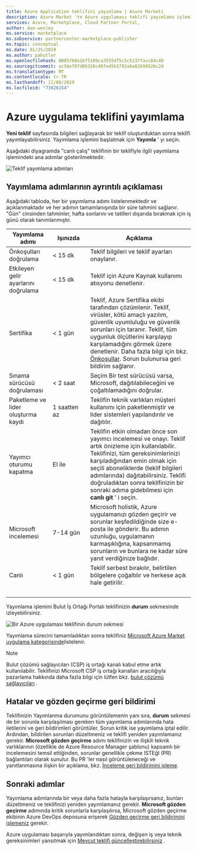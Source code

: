 ```yaml
---
title: Azure Application teklifini yayımlama | Azure Marketi
description: Azure Market 'te Azure uygulaması teklifi yayımlama işlemini ve adımlarını açıklar.
services: Azure, Marketplace, Cloud Partner Portal,
author: dan-wesley
ms.service: marketplace
ms.subservice: partnercenter-marketplace-publisher
ms.topic: conceptual
ms.date: 01/25/2019
ms.author: pabutler
ms.openlocfilehash: 0005760a16f5109ca3555df5c5c5137facc84c40
ms.sourcegitcommit: ac56ef07d86328c40fed5b5792a6a02698926c2d
ms.translationtype: MT
ms.contentlocale: tr-TR
ms.lasthandoff: 11/08/2019
ms.locfileid: "73826154"
---
```

# <a name="publish-azure-application-offer"></a>Azure uygulama teklifini yayımlama

**Yeni teklif** sayfasında bilgileri sağlayarak bir teklif oluşturduktan sonra teklifi yayımlayabilirsiniz. Yayımlama işlemini başlatmak için **Yayımla** ' yı seçin.

Aşağıdaki diyagramda "canlı çalış" teklifinin bir teklifiyle ilgili yayımlama işlemindeki ana adımlar gösterilmektedir.

![Teklif yayımlama adımları](./media/offer-publishing-steps.png)


## <a name="detailed-description-of-publishing-steps"></a>Yayımlama adımlarının ayrıntılı açıklaması

Aşağıdaki tabloda, her bir yayımlama adımı listelenmektedir ve açıklanmaktadır ve her adımın tamamlanışında bir süre tahmini sağlanır.  "Gün" cinsinden tahminler, hafta sonlarını ve tatilleri dışarıda bırakmak için iş günü olarak tanımlanmıştır.

|  **Yayımlama adımı**           | **Işınızda**    | **Açıklama**                                                            |
|  -------------------           | --------    | ---------------                                                            |
| Önkoşulları doğrulama         | < 15 dk    | Teklif bilgileri ve teklif ayarları onaylanır.                        |
| Etkileyen gelir ayarlarını doğrulama | < 15 dk  | Teklif için Azure Kaynak kullanımı atısyonu denetlenir.             |
| Sertifika                  | < 1 gün     | Teklif, Azure Sertifika ekibi tarafından çözümlenir. Teklif, virüsler, kötü amaçlı yazılım, güvenlik uyumluluğu ve güvenlik sorunları için taranır. Teklif, tüm uygunluk ölçütlerini karşılayıp karşılamadığını görmek üzere denetlenir. Daha fazla bilgi için bkz. [Önkoşullar](./cpp-prerequisites.md). Sorun bulunursa geri bildirim sağlanır. |
| Sınama sürücüsü doğrulaması          | < 2 saat   | Seçim Bir test sürücüsü varsa, Microsoft, dağıtılabileceğini ve çoğaltılamadığını doğrular.  |
| Paketleme ve lider oluşturma kaydı | 1 saatten az  | Teklifin teknik varlıkları müşteri kullanımı için paketlenmiştir ve lider sistemleri yapılandırılır ve dağıtılır. |
|  Yayımcı oturumu kapatma             |  El ile    | Teklifin etkin olmadan önce son yayımcı incelemesi ve onayı. Teklif artık önizleme için kullanılabilir.  Teklifinizi, tüm gereksinimlerinizi karşıladığından emin olmak için seçili aboneliklerde (teklif bilgileri adımlarında) dağıtabilirsiniz.  Teklifi doğruladıktan sonra teklifinizin bir sonraki adıma gidebilmesi için **canlı git** ' i seçin. |
| Microsoft incelemesi                | 7-14 gün | Microsoft holistik, Azure uygulamanızı gözden geçirir ve sorunlar keşfedildiğinde size e-posta ile gönderir.  Bu adımın uzunluğu, uygulamanın karmaşıklığına, kapsanmamış sorunların ve bunlara ne kadar süre yanıt verdiğinize bağlıdır.  |
| Canlı                           | < 1 gün | Teklif serbest bırakılır, belirtilen bölgelere çoğaltılır ve herkese açık hale getirilir. |
|   |&nbsp;&nbsp;&nbsp;&nbsp;&nbsp;&nbsp;&nbsp;&nbsp;&nbsp;&nbsp;&nbsp;&nbsp;&nbsp;&nbsp;&nbsp;&nbsp;&nbsp;&nbsp;&nbsp;&nbsp;|   |

Yayımlama işlemini Bulut İş Ortağı Portalı teklifinizin **durum** sekmesinde izleyebilirsiniz.

![Bir Azure uygulaması teklifinin durum sekmesi](./media/offer-status-tab.png)

Yayımlama sürecini tamamladıktan sonra teklifiniz [Microsoft Azure Market uygulama kategorisinde](https://azuremarketplace.microsoft.com/marketplace/apps/)listelenir.

>[!Note]
>Bulut çözümü sağlayıcıları (CSP) iş ortağı kanalı kabul etme artık kullanılabilir.  Teklifinizi Microsoft CSP iş ortağı kanalları aracılığıyla pazarlama hakkında daha fazla bilgi için lütfen bkz. [bulut çözümü sağlayıcıları](../../cloud-solution-providers.md) .

## <a name="errors-and-review-feedback"></a>Hatalar ve gözden geçirme geri bildirimi

Teklifinizin Yayımlanma durumunu görüntülemenin yanı sıra, **durum** sekmesi de bir sorunla karşılaşılması gereken tüm yayımlama adımlarında hata iletilerini ve geri bildirimleri görüntüler.  Sorun kritik ise yayımlama iptal edilir.  Ardından, bildirilen sorunları düzeltmeniz ve teklifi yeniden yayımlamanız gerekir.  **Microsoft gözden geçirme** adımı teklifinizin ve ilişkili teknik varlıklarının (özellikle de Azure Resource Manager şablonu) kapsamlı bir incelemesini temsil ettiğinden, sorunlar genellikle çekme ISTEğI (PR) bağlantıları olarak sunulur.  Bu PR 'ler nasıl görüntüleneceği ve yanıtlanmasına ilişkin bir açıklama, bkz. [İnceleme geri bildirimini işleme](./cpp-handling-review-feedback.md).


## <a name="next-steps"></a>Sonraki adımlar

Yayımlama adımlarında bir veya daha fazla hatayla karşılaşırsanız, bunları düzeltmeniz ve teklifinizi yeniden yayımlamanız gerekir.  **Microsoft gözden geçirme** adımında kritik sorunlarla karşılaşılırsa, Microsoft gözden geçirme ekibinin Azure DevOps deposuna erişerek [Gözden geçirme geri bildirimini işlemeniz](./cpp-handling-review-feedback.md) gerekir.

Azure uygulaması başarıyla yayımlandıktan sonra, değişen iş veya teknik gereksinimleri yansıtmak için [Mevcut teklifi güncelleştirebilirsiniz](./cpp-update-existing-offer.md) . 
